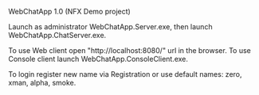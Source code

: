 WebChatApp 1.0 (NFX Demo project)

Launch as administrator WebChatApp.Server.exe, then launch WebChatApp.ChatServer.exe.

To use Web client open "http://localhost:8080/" url in the browser.
To use Console client launch WebChatApp.ConsoleClient.exe.

To login register new name via Registration or use default names: zero, xman, alpha, smoke.
